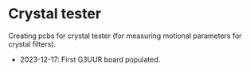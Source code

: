 # Crystal tester
Creating pcbs for crystal tester (for measuring motional parameters for crystal filters).

- 2023-12-17: First G3UUR board populated.